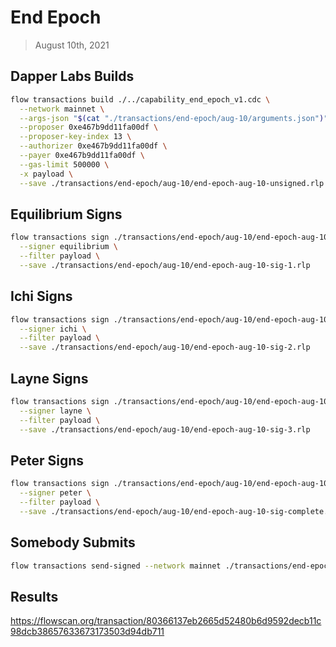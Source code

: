 # End Epoch
> August 10th, 2021

## Dapper Labs Builds

```sh
flow transactions build ./../capability_end_epoch_v1.cdc \
  --network mainnet \
  --args-json "$(cat "./transactions/end-epoch/aug-10/arguments.json")" \
  --proposer 0xe467b9dd11fa00df \
  --proposer-key-index 13 \
  --authorizer 0xe467b9dd11fa00df \
  --payer 0xe467b9dd11fa00df \
  --gas-limit 500000 \
  -x payload \
  --save ./transactions/end-epoch/aug-10/end-epoch-aug-10-unsigned.rlp
```

## Equilibrium Signs

```sh
flow transactions sign ./transactions/end-epoch/aug-10/end-epoch-aug-10-unsigned.rlp \
  --signer equilibrium \
  --filter payload \
  --save ./transactions/end-epoch/aug-10/end-epoch-aug-10-sig-1.rlp
```

## Ichi Signs

```sh
flow transactions sign ./transactions/end-epoch/aug-10/end-epoch-aug-10-sig-1.rlp \
  --signer ichi \
  --filter payload \
  --save ./transactions/end-epoch/aug-10/end-epoch-aug-10-sig-2.rlp
```

## Layne Signs

```sh
flow transactions sign ./transactions/end-epoch/aug-10/end-epoch-aug-10-sig-2.rlp \
  --signer layne \
  --filter payload \
  --save ./transactions/end-epoch/aug-10/end-epoch-aug-10-sig-3.rlp
```

## Peter Signs

```sh
flow transactions sign ./transactions/end-epoch/aug-10/end-epoch-aug-10-sig-3.rlp \
  --signer peter \
  --filter payload \
  --save ./transactions/end-epoch/aug-10/end-epoch-aug-10-sig-complete.rlp
```

## Somebody Submits

```sh
flow transactions send-signed --network mainnet ./transactions/end-epoch/aug-10/end-epoch-aug-10-sig-complete.rlp
```

## Results

https://flowscan.org/transaction/80366137eb2665d52480b6d9592decb11c98dcb38657633673173503d94db711

